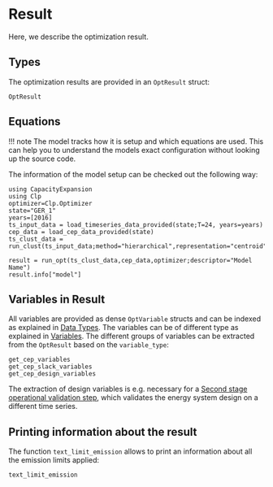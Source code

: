 Result
=========
Here, we describe the optimization result.

## Types
The optimization results are provided in an `OptResult` struct:
```@docs
OptResult
```

## Equations
!!! note
    The model tracks how it is setup and which equations are used. This can help you to understand the models exact configuration without looking up the source code.

The information of the model setup can be checked out the following way:
```@setup 4
using CapacityExpansion
using Clp
optimizer=Clp.Optimizer
state="GER_1"
years=[2016]
ts_input_data = load_timeseries_data_provided(state;T=24, years=years)
cep_data = load_cep_data_provided(state)
ts_clust_data = run_clust(ts_input_data;method="hierarchical",representation="centroid",n_init=1,n_clust=5).clust_data
```
```@example 4
result = run_opt(ts_clust_data,cep_data,optimizer;descriptor="Model Name")
result.info["model"]
```
## Variables in Result
All variables are provided as dense `OptVariable` structs and can be indexed as explained in [Data Types](@ref).
The variables can be of different type as explained in [Variables](@ref). The different groups of variables can be extracted from the `OptResult` based on the `variable_type`:
```@docs
get_cep_variables
get_cep_slack_variables
get_cep_design_variables
```
The extraction of design variables is e.g. necessary for a [Second stage operational validation step](@ref), which validates the energy system design on a different time series.

## Printing information about the result
The function `text_limit_emission` allows to print an information about all the emission limits applied:

```@docs
text_limit_emission
```
